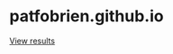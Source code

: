 ﻿# patfobrien.github.io

[View results](https://flatgithub.com/patfobrien/incidents-june-2023-format.json)
